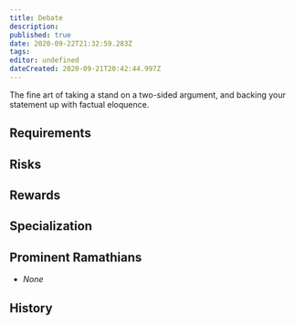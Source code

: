 ```yaml
---
title: Debate
description: 
published: true
date: 2020-09-22T21:32:59.283Z
tags: 
editor: undefined
dateCreated: 2020-09-21T20:42:44.997Z
---
```


The fine art of taking a stand on a two-sided argument, and backing your statement up with factual eloquence.

## Requirements

## Risks

## Rewards

## Specialization

## Prominent Ramathians

- *None*

## History

